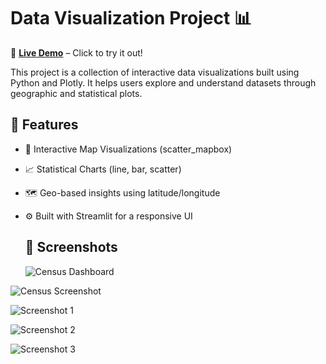 # Data Visualization Project 📊
🔗 [**Live Demo**]((https://indian-census-dashboard-7nfrudpp4s6hyleo6ipa8k.streamlit.app/)) – Click to try it out!

This project is a collection of interactive data visualizations built using Python and Plotly. It helps users explore and understand datasets through geographic and statistical plots.

## 🔧 Features

- 📍 Interactive Map Visualizations (scatter_mapbox)
- 📈 Statistical Charts (line, bar, scatter)
- 🗺️ Geo-based insights using latitude/longitude
- ⚙️ Built with Streamlit for a responsive UI

  ## 📸 Screenshots
  ![Census Dashboard](https://raw.githubusercontent.com/VanshAgrahari/Data-Visualisation-Project-/main/screenshots/India%20Analysis_Census-2011%20%C2%B7%20Streamlit%20-%20Google%20Chrome%2014-07-2025%2002_27_15.png)


![Census Screenshot](screenshots/India%20Analysis_Census-2011%20%C2%B7%20Streamlit%20-%20Google%20Chrome%2014-07-2025%2002_27_21.png)

![Screenshot 1](screenshots/India%20Analysis_Census-2011%20%C2%B7%20Streamlit%20-%20Google%20Chrome%2014-07-2025%2002_28_10.png)


![Screenshot 2](screenshots/India%20Analysis_Census-2011%20%C2%B7%20Streamlit%20-%20Google%20Chrome%2014-07-2025%2002_28_17.png)


![Screenshot 3](screenshots/India%20Analysis_Census-2011%20%C2%B7%20Streamlit%20-%20Google%20Chrome%2014-07-2025%2002_28_25.png)
  

